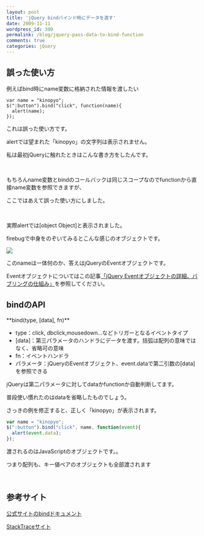 ```yaml
---
layout: post
title: 'jQuery bindバインド時にデータを渡す'
date: 2009-11-11
wordpress_id: 300
permalink: /blog/jquery-pass-data-to-bind-function
comments: true
categories: jQuery
---
```

## 誤った使い方 ##

例えばbind時にname変数に格納された情報を渡したい

```
var name = "kinopyo";
$(":button").bind("click", function(name){
  alert(name);
});
```

<p>これは誤った使い方です。</p>
<p>alertでは望まれた「kinopyo」の文字列は表示されません。</p>
<p>私は最初jQueryに触れたときはこんな書き方をしたんです。</p>
<br/>
<p>もちろんname変数とbindのコールバックは同じスコープなのでfunctionから直接name変数を参照できますが、</p>
<p>ここではあえて誤った使い方にしました。</p>
<br/>
<p>実際alertでは[object Object]と表示されました。</p>
<p>firebugで中身をのぞいてみるとこんな感じのオブジェクトです。</p>

![](http://f.hatena.ne.jp/images/fotolife/k/kinopyo/20091111/20091111222209.jpg)

<p>このnameは一体何のか、答えはjQueryのEventオブジェクトです。</p>
<p>Eventオブジェクトについてはこの記事<a href="http://d.hatena.ne.jp/kinopyo/20091111/1257946561">「jQuery Eventオブジェクトの詳細、バブリングの仕組み」</a>を参照してください。</p>

## bindのAPI ##

<p>**bind(type, [data], fn)**</p>

- type：click, dbclick,mousedown...などトリガーとなるイベントタイプ
- [data]：第三パラメータのハンドラにデータを渡す。括弧は配列の意味ではなく、省略可の意味
- fn：イベントハンドラ
- パラメータ：jQueryのEventオブジェクト、event.dataで第二引数の[data]を参照できる

<p>jQueryは第二パラメータに対してdataかfunctionか自動判断してます。</p>
<p>普段使い慣れたのはdataを省略したものでしょう。</p>
<p>さっきの例を修正すると、正しく「kinopyo」が表示されます。</p>

```javascript
var name = "kinopyo";
$(":button").bind("click", name, function(event){
  alert(event.data);
});
```

<p>渡されるのはJavaScriptのオブジェクトです。。</p>
<p>つまり配列も、キー値ペアのオブジェクトも全部渡されます</p>
<br/>

## 参考サイト ##

<p><a href="http://docs.jquery.com/Events/bind">公式サイトのbindドキュメント</a></p>
<p><a href="http://stacktrace.jp/jquery/api/events/bind.html">StackTraceサイト</a></p>
